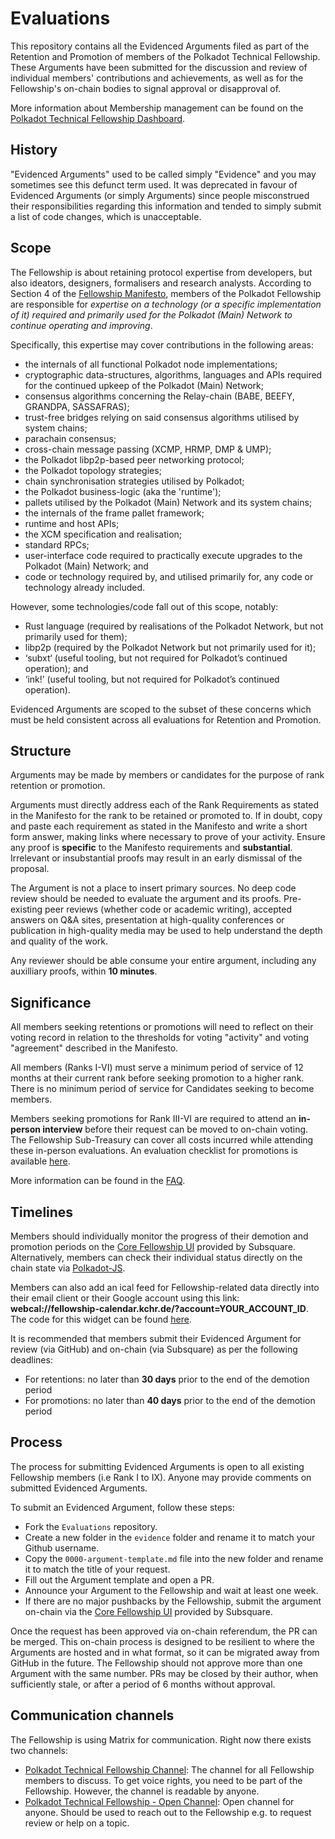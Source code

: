 # Evaluations

This repository contains all the Evidenced Arguments filed as part of the Retention and Promotion of members of the Polkadot Technical Fellowship. These Arguments have been submitted for the discussion and review of individual members' contributions and achievements, as well as for the Fellowship's on-chain bodies to signal approval or disapproval of.

More information about Membership management can be found on the [Polkadot Technical Fellowship Dashboard](https://polkadot-fellows.xyz/#/membership).

## History

"Evidenced Arguments" used to be called simply "Evidence" and you may sometimes see this defunct term used. It was deprecated in favour of Evidenced Arguments (or simply Arguments) since people misconstrued their responsibilities regarding this information and tended to simply submit a list of code changes, which is unacceptable.

## Scope

The Fellowship is about retaining protocol expertise from developers, but also ideators, designers, formalisers and research analysts.
According to Section 4 of the [Fellowship Manifesto](https://github.com/polkadot-fellows/manifesto/blob/0c3df46d76625980b8b48742cb86f4d8fa6dda8d/manifesto.pdf), members of the Polkadot Fellowship are responsible for *expertise on a technology (or a specific implementation of it) required and primarily used for the Polkadot (Main) Network to continue operating and improving*. 

Specifically, this expertise may cover contributions in the following areas:
 * the internals of all functional Polkadot node implementations;
 * cryptographic data-structures, algorithms, languages and APIs required for the continued upkeep of the Polkadot (Main) Network;
 * consensus algorithms concerning the Relay-chain (BABE, BEEFY, GRANDPA, SASSAFRAS);
 * trust-free bridges relying on said consensus algorithms utilised by system chains;
 * parachain consensus;
 * cross-chain message passing (XCMP, HRMP, DMP \& UMP);
 * the Polkadot libp2p-based peer networking protocol;
 * the Polkadot topology strategies;
 * chain synchronisation strategies utilised by Polkadot;
 * the Polkadot business-logic (aka the 'runtime');
 * pallets utilised by the Polkadot (Main) Network and its system chains;
 * the internals of the frame pallet framework;
 * runtime and host APIs;
 * the XCM specification and realisation;
 * standard RPCs;
 * user-interface code required to practically execute upgrades to the Polkadot (Main) Network; and
 * code or technology required by, and utilised primarily for, any code or technology already included.

However, some technologies/code fall out of this scope, notably:
 * Rust language (required by realisations of the Polkadot Network, but not primarily used for them);
 * libp2p (required by the Polkadot Network but not primarily used for it);
 * ‘subxt‘ (useful tooling, but not required for Polkadot’s continued operation); and
 * ‘ink!’ (useful tooling, but not required for Polkadot’s continued operation).

Evidenced Arguments are scoped to the subset of these concerns which must be held consistent across all evaluations for Retention and Promotion.


## Structure

Arguments may be made by members or candidates for the purpose of rank retention or promotion.

Arguments must directly address each of the Rank Requirements as stated in the Manifesto for the rank to be retained or promoted to. If in doubt, copy and paste each requirement as stated in the Manifesto and write a short form answer, making links where necessary to prove of your activity. Ensure any proof is __specific__ to the Manifesto requirements and __substantial__. Irrelevant or insubstantial proofs may result in an early dismissal of the proposal.

The Argument is not a place to insert primary sources. No deep code review should be needed to evaluate the argument and its proofs. Pre-existing peer reviews (whether code or academic writing), accepted answers on Q&A sites, presentation at high-quality conferences or publication in high-quality media may be used to help understand the depth and quality of the work.

Any reviewer should be able consume your entire argument, including any auxilliary proofs, within __10 minutes__. 


## Significance

All members seeking retentions or promotions will need to reflect on their voting record in relation to the thresholds for voting "activity" and voting "agreement" described in the Manifesto. 

All members (Ranks I-VI) must serve a minimum period of service of 12 months at their current rank before seeking promotion to a higher rank. There is no minimum period of service for Candidates seeking to become members.

Members seeking promotions for Rank III-VI are required to attend an **in-person interview** before their request can be moved to on-chain voting. The Fellowship Sub-Treasury can cover all costs incurred while attending these in-person evaluations. An evaluation checklist for promotions is available [here](https://docs.google.com/document/d/1ZucQ4V06rfNLIRV3ZIDHPwoN3Xa-ib671SNg8My4gao/edit?usp=sharing).

More information can be found in the [FAQ](faq.md).


## Timelines

Members should individually monitor the progress of their demotion and promotion periods on the [Core Fellowship UI](https://collectives.subsquare.io/fellowship/core) provided by Subsquare. Alternatively, members can check their individual status directly on the chain state via [Polkadot-JS](https://polkadot.js.org/apps/?rpc=wss%3A%2F%2Fsys.ibp.network%2Fcollectives-polkadot#/chainstate).

Members can also add an ical feed for Fellowship-related data directly into their email client or their Google account using this link: **webcal://fellowship-calendar.kchr.de/?account=YOUR_ACCOUNT_ID**. The code for this widget can be found [here](https://github.com/bkchr/fellowship-ical). 

It is recommended that members submit their Evidenced Argument for review (via GitHub) and on-chain (via Subsquare) as per the following deadlines:
- For retentions: no later than **30 days** prior to the end of the demotion period
- For promotions: no later than **40 days** prior to the end of the demotion period


## Process

The process for submitting Evidenced Arguments is open to all existing Fellowship members (i.e Rank I to IX). Anyone may provide comments on submitted Evidenced Arguments.

To submit an Evidenced Argument, follow these steps:
  * Fork the `Evaluations` repository.
  * Create a new folder in the `evidence` folder and rename it to match your Github username.
  * Copy the `0000-argument-template.md` file into the new folder and rename it to match the title of your request.
  * Fill out the Argument template and open a PR.
  * Announce your Argument to the Fellowship and wait at least one week.
  * If there are no major pushbacks by the Fellowship, submit the argument on-chain via the [Core Fellowship UI](https://collectives.subsquare.io/fellowship/core) provided by Subsquare.

Once the request has been approved via on-chain referendum, the PR can be merged. This on-chain process is designed to be resilient to where the Arguments are hosted and in what format, so it can be migrated away from GitHub in the future. The Fellowship should not approve more than one Argument with the same number. PRs may be closed by their author, when sufficiently stale, or after a period of 6 months without approval. 


## Communication channels

The Fellowship is using Matrix for communication. Right now there exists two channels:

- [Polkadot Technical Fellowship Channel](https://matrix.to/#/#fellowship-members:parity.io): The channel for all Fellowship members to discuss. To get voice rights, you need to be part of the Fellowship. However, the channel is readable by anyone.
- [Polkadot Technical Fellowship - Open Channel](https://matrix.to/#/#fellowship-open-channel:parity.io): Open channel for anyone. Should be used to reach out to the Fellowship e.g. to request review or help on a topic.
